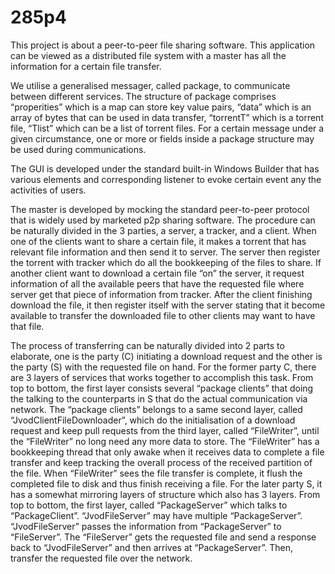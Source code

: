 285p4
=====
This project is about a peer-to-peer file sharing software. This application can be viewed as a distributed file system with a master has all the information for a certain file transfer.

We utilise a generalised messager, called package, to communicate between different services. The structure of package comprises “properities” which is a map can store key value pairs, “data” which is an array of bytes that can be used in data transfer, “torrentT” which is a torrent file, “Tlist” which can be a list of torrent files. For a certain message under a given circumstance, one or more or fields inside a package structure may be used during communications.

The GUI is developed under the standard built-in Windows Builder that has various elements and corresponding listener to evoke certain event any the activities of users.

The master is developed by mocking the standard peer-to-peer protocol that is widely used by marketed p2p sharing software. The procedure can be naturally divided in the 3 parties, a server, a tracker, and a client. When one of the clients want to share a certain file, it makes a torrent that has relevant file information and then send it to server. The server then register the torrent with tracker which do all the bookkeeping of the files to share. If another client want to download a certain file “on” the server, it request information of all the available peers that have the requested file where server get that piece of information from tracker. After the client finishing download the file, it then register itself with the server stating that it become available to transfer the downloaded file to other clients may want to have that file.

The process of transferring can be naturally divided into 2 parts to elaborate, one is the party (C) initiating a download request and the other is the party (S) with the requested file on hand. For the former party C, there are 3 layers of services that works together to accomplish this task. From top to bottom, the first layer consists several “package clients” that doing the talking to the counterparts in S that do the actual communication via network. The “package clients” belongs to a same second layer, called “JvodClientFileDownloader”, which do the initialisation of a download request and keep pull requests from the third layer, called “FileWriter”, until the “FileWriter” no long need any more data to store. The “FileWriter” has a bookkeeping thread that only awake when it receives data to complete a file transfer and keep tracking the overall process of  the received partition of the file. When “FileWriter” sees the file transfer is complete, it flush the completed file to disk and thus finish receiving a file. For the later party S, it has a somewhat mirroring layers of structure which also has 3 layers. From top to bottom, the first layer, called “PackageServer” which talks to “PackageClient”. “JvodFileServer” may have multiple “PackageServer”. “JvodFileServer” passes the information from “PackageServer” to “FileServer”. The “FileServer” gets the requested file and send a response back to “JvodFileServer” and then arrives at “PackageServer”. Then, transfer the requested file over the network.
